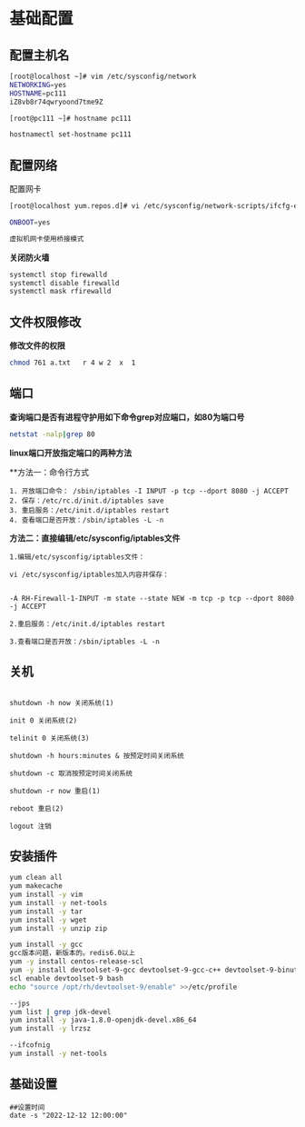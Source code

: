 # 基础配置

## 配置主机名

```bash
[root@localhost ~]# vim /etc/sysconfig/network
NETWORKING=yes
HOSTNAME=pc111
iZ8vb8r74qwryoond7tme9Z

[root@pc111 ~]# hostname pc111

hostnamectl set-hostname pc111
```

## 配置网络

配置网卡

```bash
[root@localhost yum.repos.d]# vi /etc/sysconfig/network-scripts/ifcfg-enp0s3

ONBOOT=yes

虚拟机网卡使用桥接模式
```

**关闭防火墙**

```bash
systemctl stop firewalld 
systemctl disable firewalld
systemctl mask rfirewalld
```

## 文件权限修改

**修改文件的权限**

```bash
chmod 761 a.txt   r 4 w 2  x  1
```

## 端口

**查询端口是否有进程守护用如下命令grep对应端口，如80为端口号**

```bash
netstat -nalp|grep 80
```

**linux端口开放指定端口的两种方法**

**方法一：命令行方式

```shell
1. 开放端口命令： /sbin/iptables -I INPUT -p tcp --dport 8080 -j ACCEPT
2. 保存：/etc/rc.d/init.d/iptables save
3. 重启服务：/etc/init.d/iptables restart
4. 查看端口是否开放：/sbin/iptables -L -n
```

**方法二：直接编辑/etc/sysconfig/iptables文件**

```shell
1.编辑/etc/sysconfig/iptables文件：

vi /etc/sysconfig/iptables加入内容并保存：


-A RH-Firewall-1-INPUT -m state --state NEW -m tcp -p tcp --dport 8080 -j ACCEPT

2.重启服务：/etc/init.d/iptables restart

3.查看端口是否开放：/sbin/iptables -L -n
```

## 关机

```shell

shutdown -h now 关闭系统(1)

init 0 关闭系统(2)

telinit 0 关闭系统(3)

shutdown -h hours:minutes & 按预定时间关闭系统

shutdown -c 取消按预定时间关闭系统

shutdown -r now 重启(1)

reboot 重启(2)

logout 注销
```

## 安装插件

```bash
yum clean all
yum makecache
yum install -y vim
yum install -y net-tools
yum install -y tar
yum install -y wget
yum install -y unzip zip

yum install -y gcc
gcc版本问题，新版本的。redis6.0以上
yum -y install centos-release-scl
yum -y install devtoolset-9-gcc devtoolset-9-gcc-c++ devtoolset-9-binutils
scl enable devtoolset-9 bash
echo "source /opt/rh/devtoolset-9/enable" >>/etc/profile

--jps
yum list | grep jdk-devel
yum install -y java-1.8.0-openjdk-devel.x86_64
yum install -y lrzsz

--ifcofnig
yum install -y net-tools
```

## 基础设置

```shell
##设置时间
date -s "2022-12-12 12:00:00"
```
